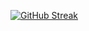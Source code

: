 [![GitHub Streak](https://streak-stats.demolab.com?user=suggestied&theme=iceberg&hide_border=true)](https://git.io/streak-stats)
